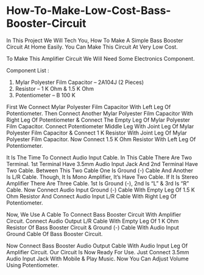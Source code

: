 # How-To-Make-Low-Cost-Bass-Booster-Circuit
In This Project We Will Tech You, How To Make A Simple Bass Booster Circuit At Home Easily. You Can Make This Circuit At Very Low Cost. 

To Make This Amplifier Circuit We Will Need Some Electronics Component. 

Component List :
1. Mylar Polyester Film Capacitor – 2A104J (2 Pieces)
2. Resistor – 1 K Ohm & 1.5 K Ohm
3. Potentiometer – B 100 K

First We Connect Mylar Polyester Film Capacitor With Left Leg Of Potentiometer. 
Then Connect Another Mylar Polyester Film Capacitor With Right Leg Of Potentiometer & Connect The Empty Leg Of Mylar Polyester Film Capacitor.
Connect Potentiometer Middle Leg With Joint Leg Of Mylar Polyester Film Capacitor & Connect 1 K Resistor With Joint Leg Of Mylar Polyester Film Capacitor. 
Now Connect 1.5 K Ohm Resistor With Left Leg Of Potentiometer.

It Is The Time To Connect Audio Input Cable. In This Cable There Are Two Terminal. 1st Terminal Have 3.5mm Audio Input Jack And 2nd Terminal Have Two Cable.
Between This Two Cable One Is Ground (-) Cable And Another Is L/R Cable. 
Though, It Is Mono Amplifier, It’s Have Two Cable. If It Is Stereo Amplifier There Are Three Cable. 1st Is Ground (-), 2nd Is “L” & 3rd Is “R” Cable.
Now Connect Audio Input Ground (-) Cable With Empty Leg Of 1.5 K Ohm Resistor And Connect Audio Input L/R Cable With Right Leg Of Potentiometer.

Now, We Use A Cable To Connect Bass Booster Circuit With Amplifier Circuit.
Connect Audio Output L/R Cable With Empty Leg Of 1 K Ohm Resistor Of Bass Booster Circuit & Ground (-) Cable With Audio Input Ground Cable Of Bass Booster Circuit.

 Now Connect Bass Booster Audio Output Cable With Audio Input Leg Of Amplifier Circuit. Our Circuit Is Now Ready For Use.
 Just Connect 3.5mm Audio Input Jack With Mobile & Play Music. Now You Can Adjust Volume Using Potentiometer.
